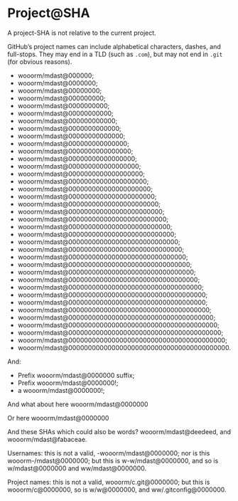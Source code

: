 # Project@SHA

A project-SHA is not relative to the current project.

GitHub’s project names can include alphabetical characters, dashes, and full-stops. They may end in a TLD (such as `.com`), but may not end in `.git` (for obvious reasons).

-   wooorm/mdast@000000;
-   wooorm/mdast@0000000;
-   wooorm/mdast@00000000;
-   wooorm/mdast@000000000;
-   wooorm/mdast@0000000000;
-   wooorm/mdast@00000000000;
-   wooorm/mdast@000000000000;
-   wooorm/mdast@0000000000000;
-   wooorm/mdast@00000000000000;
-   wooorm/mdast@000000000000000;
-   wooorm/mdast@0000000000000000;
-   wooorm/mdast@00000000000000000;
-   wooorm/mdast@000000000000000000;
-   wooorm/mdast@0000000000000000000;
-   wooorm/mdast@00000000000000000000;
-   wooorm/mdast@000000000000000000000;
-   wooorm/mdast@0000000000000000000000;
-   wooorm/mdast@00000000000000000000000;
-   wooorm/mdast@000000000000000000000000;
-   wooorm/mdast@0000000000000000000000000;
-   wooorm/mdast@00000000000000000000000000;
-   wooorm/mdast@000000000000000000000000000;
-   wooorm/mdast@0000000000000000000000000000;
-   wooorm/mdast@00000000000000000000000000000;
-   wooorm/mdast@000000000000000000000000000000;
-   wooorm/mdast@0000000000000000000000000000000;
-   wooorm/mdast@00000000000000000000000000000000;
-   wooorm/mdast@000000000000000000000000000000000;
-   wooorm/mdast@0000000000000000000000000000000000;
-   wooorm/mdast@00000000000000000000000000000000000;
-   wooorm/mdast@00000000000000000000000000000000000;
-   wooorm/mdast@000000000000000000000000000000000000;
-   wooorm/mdast@0000000000000000000000000000000000000;
-   wooorm/mdast@00000000000000000000000000000000000000;
-   wooorm/mdast@000000000000000000000000000000000000000;
-   wooorm/mdast@0000000000000000000000000000000000000000;
-   wooorm/mdast@00000000000000000000000000000000000000000.

And:

-   Prefix wooorm/mdast@0000000 suffix;
-   Prefix wooorm/mdast@0000000!;
-   a wooorm/mdast@0000000!;

And what about here
wooorm/mdast@0000000

Or here
    wooorm/mdast@0000000

And these SHAs which could also be words? wooorm/mdast@deedeed, and wooorm/mdast@fabaceae.

Usernames: this is not a valid, -wooorm/mdast@0000000; nor is this wooorm-/mdast@0000000; but this is w-w/mdast@0000000, and so is w/mdast@0000000 and ww/mdast@0000000.

Project names: this is not a valid, wooorm/c.git@0000000; but this is wooorm/c@0000000, so is w/w@0000000, and ww/.gitconfig@0000000.
